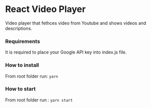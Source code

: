 # React Video Player

   Video player that fethces video from Youtube and shows videos and descriptions.

### Requirements

   It is required to place your Google API key into index.js file.

### How to install

   From root folder run: `yarn`

### How to start

   From root folder run : `yarn start`
